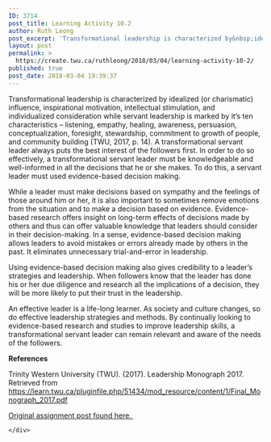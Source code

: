 ```yaml
---
ID: 3714
post_title: Learning Activity 10.2
author: Ruth Leong
post_excerpt: 'Transformational leadership is characterized by&nbsp;idealized (or charismatic) influence, inspirational motivation, intellectual stimulation, and individualized consideration while servant leadership is marked by it&rsquo;s ten characteristics &ndash; listening, empathy, healing, awareness, persuasion, conceptualization, foresight, stewardship, commitment to growth of people, and community building (TWU, 2017, p. 14). A transformational servant leader always puts the best interest of [&hellip;]'
layout: post
permalink: >
  https://create.twu.ca/ruthleong/2018/03/04/learning-activity-10-2/
published: true
post_date: 2018-03-04 19:39:37
---
```

Transformational leadership is characterized by idealized (or charismatic) influence, inspirational motivation, intellectual stimulation, and individualized consideration while servant leadership is marked by it&#8217;s ten characteristics &#8211; listening, empathy, healing, awareness, persuasion, conceptualization, foresight, stewardship, commitment to growth of people, and community building (TWU, 2017, p. 14). A transformational servant leader always puts the best interest of the followers first. In order to do so effectively, a transformational servant leader must be knowledgeable and well-informed in all the decisions that he or she makes. To do this, a servant leader must used evidence-based decision making.

While a leader must make decisions based on sympathy and the feelings of those around him or her, it is also important to sometimes remove emotions from the situation and to make a decision based on evidence. Evidence-based research offers insight on long-term effects of decisions made by others and thus can offer valuable knowledge that leaders should consider in their decision-making. In a sense, evidence-based decision making allows leaders to avoid mistakes or errors already made by others in the past. It eliminates unnecessary trial-and-error in leadership.

Using evidence-based decision making also gives credibility to a leader&#8217;s strategies and leadership. When followers know that the leader has done his or her due diligence and research all the implications of a decision, they will be more likely to put their trust in the leadership.

An effective leader is a life-long learner. As society and culture changes, so do effective leadership strategies and methods. By continually looking to evidence-based research and studies to improve leadership skills, a transformational servant leader can remain relevant and aware of the needs of the followers.

<strong>References</strong>

Trinity Western University (TWU). (2017). Leadership Monograph 2017. Retrieved from https://learn.twu.ca/pluginfile.php/51434/mod_resource/content/1/Final_Monograph_2017.pdf

<a href="https://create.twu.ca/ldrs591-sp18/unit-10-learning-activities/">Original assignment post found here. </a>

<div id="themify_builder_content-495" data-postid="495" class="themify_builder_content themify_builder_content-495 themify_builder">

    </div>

<!-- /themify_builder_content -->